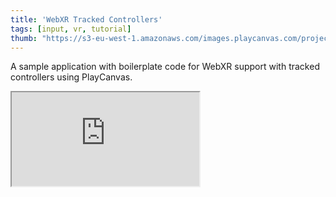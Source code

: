 ```yaml
---
title: 'WebXR Tracked Controllers'
tags: [input, vr, tutorial]
thumb: "https://s3-eu-west-1.amazonaws.com/images.playcanvas.com/projects/12/457917/EF3EDA-image-75.jpg"
---
```


A sample application with boilerplate code for WebXR support with tracked controllers using PlayCanvas.

<div className="iframe-container">
    <iframe src="https://playcanv.as/p/TUBZkBEl/" title="WebXR Tracked Controllers" allow="camera; microphone; xr-spatial-tracking; fullscreen" allowfullscreen></iframe>
</div>
